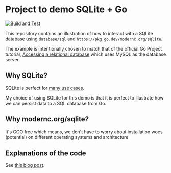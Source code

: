 # Project to demo SQLite + Go

[![Build and Test](https://github.com/practicalgo/go-sqlite-demo/actions/workflows/main.yml/badge.svg)](https://github.com/practicalgo/go-sqlite-demo/actions/workflows/main.yml)


This repository contains an illustration of how to interact with a SQLite
database using `database/sql` and `https://pkg.go.dev/modernc.org/sqlite`.

The example is intentionally chosen to match that of the official Go Project
tutorial, [Accessing a relational database](https://go.dev/doc/tutorial/database-access)
which uses MySQL as the database server.

## Why SQLite?

SQLite is perfect for [many use cases](https://www.sqlite.org/whentouse.html).

My choice of using SQLite for this demo is that it is perfect to illustrate how
we can persist data to a SQL database from Go.

## Why modernc.org/sqlite?

It's CGO free which means, we don't have to worry about installation woes
(potential) on different operating systems and architecture

## Explanations of the code 

See [this blog post](TBD).
